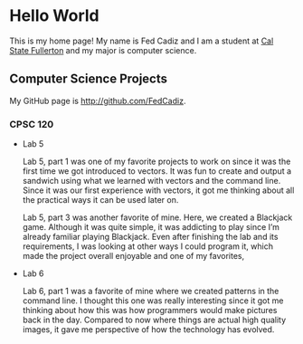 # Hello World

This is my home page! My name is Fed Cadiz and I am a student at [Cal State Fullerton](http://www.fullerton.edu/) and my major is computer science.

## Computer Science Projects

My GitHub page is http://github.com/FedCadiz.

### CPSC 120

* Lab 5

    Lab 5, part 1 was one of my favorite projects to work on since it was the first time we got introduced to vectors. It was fun to create and output a sandwich using what we learned with vectors and the command line. Since it was our first experience with vectors, it got me thinking about all the practical ways it can be used later on.

    Lab 5, part 3 was another favorite of mine. Here, we created a Blackjack game. Although it was quite simple, it was addicting to play since I’m already familiar playing Blackjack. Even after finishing the lab and its requirements, I was looking at other ways I could program it, which made the project overall enjoyable and one of my favorites,

* Lab 6

    Lab 6, part 1 was a favorite of mine where we created patterns in the command line. I thought this one was really interesting since it got me thinking about how this was how programmers would make pictures back in the day. Compared to now where things are actual high quality images, it gave me perspective of how the technology has evolved.
